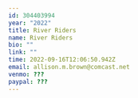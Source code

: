 ```yaml
---
id: 304403994
year: "2022"
title: River Riders
name: River Riders
bio: ""
link: ""
time: 2022-09-16T12:06:50.942Z
email: allison.m.brown@comcast.net
venmo: ???
paypal: ???
---
```

